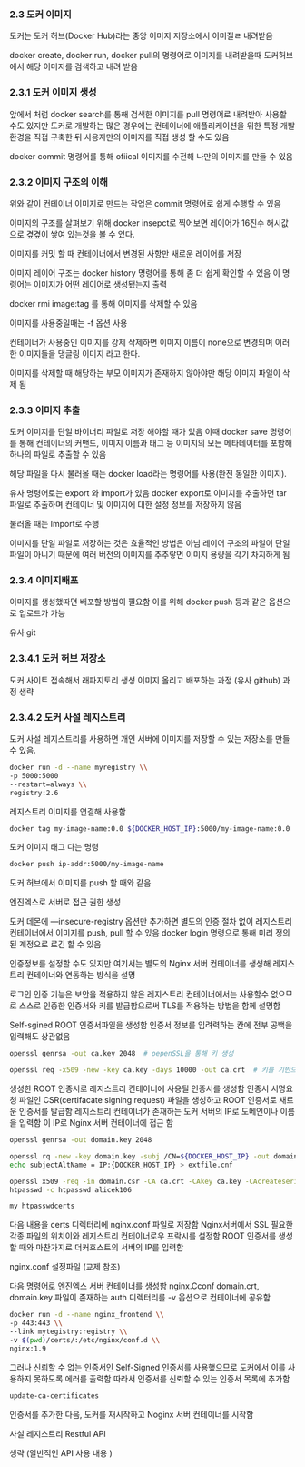 ### 2.3 도커 이미지

도커는 도커 허브(Docker Hub)라는 중앙 이미지 저장소에서 이미질ㄹ 내려받음

docker create, docker run, docker pull의 명령어로 이미지를 내려받을때 도커허브에서 해당 이미지를 검색하고 내려 받음

### 2.3.1 도커 이미지 생성

앞에서 처럼 docker search를 통해 검색한 이미지를 pull 명령어로 내려받아 사용할 수도 있지만 도커로 개발하는 많은 경우에는 컨테이너에 애플리케이션을 위한 특정 개발 환경을 직접 구축한 뒤 사용자만의 이미지를 직접 생성 할 수도 있음

docker commit 명령어를 통해 ofiical 이미지를 수전해 나만의 이미지를 만들 수 있음

### 2.3.2 이미지 구조의 이해

위와 같이 컨테이너 이미지로 만드는 작업은 commit 명령어로 쉽게 수행할 수 있음

이미지의 구조를 살펴보기 위해 docker insepct로 찍어보면 레이어가 16진수 해시값으로 곂곂이 쌓여 있는것을 볼 수 있다.

이미지를 커밋 할 때 컨테이너에서 변경된 사항만 새로운 레이어를 저장

이미지 레이어 구조는 docker history 명령어를 통해 좀 더 쉽게 확인할 수 있음 이 명령어는 이미지가 어떤 레이어로 생성됐는지 출력

docker rmi image:tag 를 통해 이미지를 삭제할 수 있음

이미지를 사용중일때는 -f 옵션 사용

컨테이너가 사용중인 이미지를 강제 삭제하면 이미지 이름이 none으로 변경되며 이러한 이미지들을 댕글링 이미지 라고 한다.

이미지를 삭제할 때 해당하는 부모 이미지가 존재하지 않아야만 해당 이미지 파일이 삭제 됨

### 2.3.3 이미지 추출

도커 이미지를 단일 바이너리 파일로 저장 해야할 때가 있음 이때 docker save 명령어를 통해 컨테이너의 커맨드, 이미지 이름과 태그 등 이미지의 모든 메타데이터를 포함해 하나의 파일로 추출할 수 있음

해당 파일을 다시 불러올 때는 docker load라는 명령어를 사용(완전 동일한 이미지).

유사 명령어로는 export 와 import가 있음 docker export로 이미지를 추출하면 tar 파일로 추출하며 컨테이너 및 이미지에 대한 설정 정보를 저장하지 않음

불러올 때는 Import로 수행

이미지를 단일 파일로 저장하는 것은 효율적인 방법은 아님 레이어 구조의 파일이 단일 파일이 아니기 때문에 여러 버전의 이미지를 추추랗면 이미지 용량을 각기 차지하게 됨

### 2.3.4 이미지배포

이미지를 생성했따면 배포할 방법이 필요함 이를 위해 docker push 등과 같은 옵션으로 업로드가 가능

유사 git

### 2.3.4.1 도커 허브 저장소

도커 사이트 접속해서 래파지토리 생성 이미지 올리고 배포하는 과정 (유사 github) 과정 생략

### 2.3.4.2 도커 사설 레지스트리

도커 사설 레지스트리를 사용하면 개인 서버에 이미지를 저장할 수 있는 저장소를 만들 수 있음.

```bash
docker run -d --name myregistry \\
-p 5000:5000
--restart=always \\
registry:2.6
```

레지스트리 이미지를 연결해 사용함

```bash
docker tag my-image-name:0.0 ${DOCKER_HOST_IP}:5000/my-image-name:0.0
```

도커 이미지 태그 다는 명령

```bash
docker push ip-addr:5000/my-image-name
```

도커 허브에서 이미지를 push 할 때와 같음

엔진엑스로 서버로 접근 권한 생성

도커 데몬에 —insecure-registry 옵션만 추가하면 별도의 인증 절차 없이 레지스트리 컨테이너에서 이미지를 push, pull 할 수 있음  docker login 명령으로 통해 미리 정의된 계정으로 로긴 할 수 있음

인증정보를 설정할 수도 있지만 여기서는 별도의 Nginx 서버 컨테이너를 생성해 레지스트리 컨테이너와 연동하는 방식을 설명

로그인 인증 기능은 보안을 적용하지 않은 레지스트리 컨테이너에서는 사용할수 없으므로 스스로 인증한 인증서와 키를 발급함으로써 TLS를 적용하는 방법을 함께 설명함

Self-sgined ROOT 인증서파일을 생성함 인증서 정보를 입려력하는 칸에 전부 공백을 입력해도 상관없음

```bash
openssl genrsa -out ca.key 2048  # oepenSSL을 통해 키 생성 

openssl req -x509 -new -key ca.key -days 10000 -out ca.crt  # 키를 기반으로 X509인증서 생성
```

생성한 ROOT 인증서로 레지스트리 컨테이너에 사용될 인증서를 생성함 인증서 서명요청 파일인 CSR(certifacate signing request) 파일을 생성하고 ROOT 인증서로 새로운 인증서를 발급함 레지스트리 컨테이너가 존재하는 도커 서버의 IP로 도메인이나 이름을 입력함 이 IP로 Nginx 서버 컨테이너에 접근 함

```bash
openssl genrsa -out domain.key 2048

openssl rq -new -key domain.key -subj /CN=${DOCKER_HOST_IP} -out domain.csr
echo subjectAltName = IP:{DOCKER_HOST_IP} > extfile.cnf

openssl x509 -req -in domain.csr -CA ca.crt -CAkey ca.key -CAcreateserial -out domain.crt -days 10000 -extfile extfile.cnt
htpasswd -c htpasswd alicek106

my htpasswdcerts
```

다음 내용을 certs 디렉터리에 nginx.conf 파일로 저장함 Nginx서버에서 SSL 필요한 각종 파일의 위치이와 레지스트리 컨테이너로우 프락시를 설정함 ROOT 인증서를 생성할 때와 마찬가지로 더커호스트의 서버의 IP를 입력함

nginx.conf 설정파일 (교제 참조)

다음 명령어로 엔진엑스 서버 컨테이너를 생성함 nginx.Cconf domain.crt, domain.key 파일이 존재하는 auth 디렉터리를 -v 옵션으로 컨테이너에 공유함

```bash
docker run -d --name nginx_frontend \\
-p 443:443 \\
--link mytegistry:registry \\
-v $(pwd)/certs/:/etc/nginx/conf.d \\
nginx:1.9
```

그러나 신뢰할 수 없는 인증서인 Self-Signed 인증서를 사용했으므로 도커에서 이를 사용하지 못하도록 에러를 출력함 따라서 인증서를 신뢰할 수 있는 인증서 목록에 추가함

```bash
update-ca-certificates
```

인증서를 추가한 다음, 도커를 재시작하고 Noginx 서버 컨테이너를 시작함

사설 레지스트리 Restful API

생략 (일반적인 API 사용 내용 )